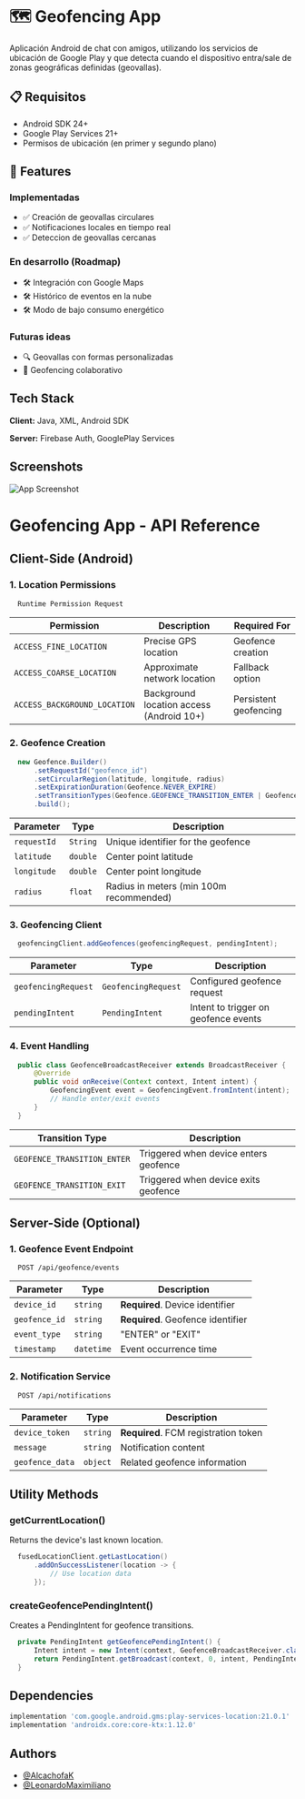 # 🗺️ Geofencing App 

Aplicación Android de chat con amigos, utilizando los servicios de ubicación de Google Play y que detecta cuando el dispositivo entra/sale de zonas geográficas definidas (geovallas).

## 📋 Requisitos
- Android SDK 24+
- Google Play Services 21+
- Permisos de ubicación (en primer y segundo plano)

## 🌟 Features

### Implementadas
- ✅ Creación de geovallas circulares  
- ✅ Notificaciones locales en tiempo real  
- ✅ Deteccion de geovallas cercanas

### En desarrollo (Roadmap)
- 🛠 Integración con Google Maps  
- 🛠 Histórico de eventos en la nube  
- 🛠 Modo de bajo consumo energético  

### Futuras ideas
- 🔍 Geovallas con formas personalizadas   
- 👥 Geofencing colaborativo  



## Tech Stack

**Client:** Java, XML, Android SDK 

**Server:** Firebase Auth, GooglePlay Services 


## Screenshots

![App Screenshot](https://via.placeholder.com/468x300?text=App+Screenshot+Here)

# Geofencing App - API Reference

## Client-Side (Android)

### 1. Location Permissions

```
  Runtime Permission Request
```


| Permission | Description | Required For |
|------------|-------------|--------------|
| `ACCESS_FINE_LOCATION` | Precise GPS location | Geofence creation |
| `ACCESS_COARSE_LOCATION` | Approximate network location | Fallback option |
| `ACCESS_BACKGROUND_LOCATION` | Background location access (Android 10+) | Persistent geofencing |

### 2. Geofence Creation

```java
  new Geofence.Builder()
      .setRequestId("geofence_id")
      .setCircularRegion(latitude, longitude, radius)
      .setExpirationDuration(Geofence.NEVER_EXPIRE)
      .setTransitionTypes(Geofence.GEOFENCE_TRANSITION_ENTER | Geofence.GEOFENCE_TRANSITION_EXIT)
      .build();
```

| Parameter | Type | Description |
|-----------|------|-------------|
| `requestId` | `String` | Unique identifier for the geofence |
| `latitude` | `double` | Center point latitude |
| `longitude` | `double` | Center point longitude |
| `radius` | `float` | Radius in meters (min 100m recommended) |

### 3. Geofencing Client

```java
  geofencingClient.addGeofences(geofencingRequest, pendingIntent);
```

| Parameter | Type | Description |
|-----------|------|-------------|
| `geofencingRequest` | `GeofencingRequest` | Configured geofence request |
| `pendingIntent` | `PendingIntent` | Intent to trigger on geofence events |

### 4. Event Handling

```java
  public class GeofenceBroadcastReceiver extends BroadcastReceiver {
      @Override
      public void onReceive(Context context, Intent intent) {
          GeofencingEvent event = GeofencingEvent.fromIntent(intent);
          // Handle enter/exit events
      }
  }
```

| Transition Type | Description |
|-----------------|-------------|
| `GEOFENCE_TRANSITION_ENTER` | Triggered when device enters geofence |
| `GEOFENCE_TRANSITION_EXIT` | Triggered when device exits geofence |

## Server-Side (Optional)

### 1. Geofence Event Endpoint

```
  POST /api/geofence/events
```

| Parameter | Type | Description |
|-----------|------|-------------|
| `device_id` | `string` | **Required**. Device identifier |
| `geofence_id` | `string` | **Required**. Geofence identifier |
| `event_type` | `string` | "ENTER" or "EXIT" |
| `timestamp` | `datetime` | Event occurrence time |

### 2. Notification Service

```
  POST /api/notifications
```

| Parameter | Type | Description |
|-----------|------|-------------|
| `device_token` | `string` | **Required**. FCM registration token |
| `message` | `string` | Notification content |
| `geofence_data` | `object` | Related geofence information |

## Utility Methods

### getCurrentLocation()

Returns the device's last known location.

```java
  fusedLocationClient.getLastLocation()
      .addOnSuccessListener(location -> {
          // Use location data
      });
```

### createGeofencePendingIntent()

Creates a PendingIntent for geofence transitions.

```java
  private PendingIntent getGeofencePendingIntent() {
      Intent intent = new Intent(context, GeofenceBroadcastReceiver.class);
      return PendingIntent.getBroadcast(context, 0, intent, PendingIntent.FLAG_IMMUTABLE);
  }
```

## Dependencies

```gradle
implementation 'com.google.android.gms:play-services-location:21.0.1'
implementation 'androidx.core:core-ktx:1.12.0'
```
## Authors

- [@AlcachofaK](https://github.com/AlcahofaCreator)
- [@LeonardoMaximiliano](https://github.com/LeonardoMaximiliano)

